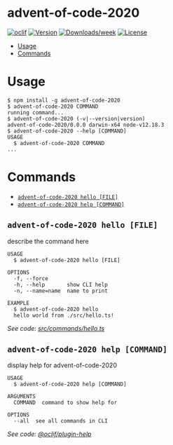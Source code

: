 advent-of-code-2020
===================



[![oclif](https://img.shields.io/badge/cli-oclif-brightgreen.svg)](https://oclif.io)
[![Version](https://img.shields.io/npm/v/advent-of-code-2020.svg)](https://npmjs.org/package/advent-of-code-2020)
[![Downloads/week](https://img.shields.io/npm/dw/advent-of-code-2020.svg)](https://npmjs.org/package/advent-of-code-2020)
[![License](https://img.shields.io/npm/l/advent-of-code-2020.svg)](https://github.com/https://github.com/jmfennell/advent-of-code-2020/advent-of-code-2020/blob/master/package.json)

<!-- toc -->
* [Usage](#usage)
* [Commands](#commands)
<!-- tocstop -->
# Usage
<!-- usage -->
```sh-session
$ npm install -g advent-of-code-2020
$ advent-of-code-2020 COMMAND
running command...
$ advent-of-code-2020 (-v|--version|version)
advent-of-code-2020/0.0.0 darwin-x64 node-v12.18.3
$ advent-of-code-2020 --help [COMMAND]
USAGE
  $ advent-of-code-2020 COMMAND
...
```
<!-- usagestop -->
# Commands
<!-- commands -->
* [`advent-of-code-2020 hello [FILE]`](#advent-of-code-2020-hello-file)
* [`advent-of-code-2020 help [COMMAND]`](#advent-of-code-2020-help-command)

## `advent-of-code-2020 hello [FILE]`

describe the command here

```
USAGE
  $ advent-of-code-2020 hello [FILE]

OPTIONS
  -f, --force
  -h, --help       show CLI help
  -n, --name=name  name to print

EXAMPLE
  $ advent-of-code-2020 hello
  hello world from ./src/hello.ts!
```

_See code: [src/commands/hello.ts](https://github.com/jmfennell/advent-of-code-2020/advent-of-code-2020/blob/v0.0.0/src/commands/hello.ts)_

## `advent-of-code-2020 help [COMMAND]`

display help for advent-of-code-2020

```
USAGE
  $ advent-of-code-2020 help [COMMAND]

ARGUMENTS
  COMMAND  command to show help for

OPTIONS
  --all  see all commands in CLI
```

_See code: [@oclif/plugin-help](https://github.com/oclif/plugin-help/blob/v3.2.0/src/commands/help.ts)_
<!-- commandsstop -->
